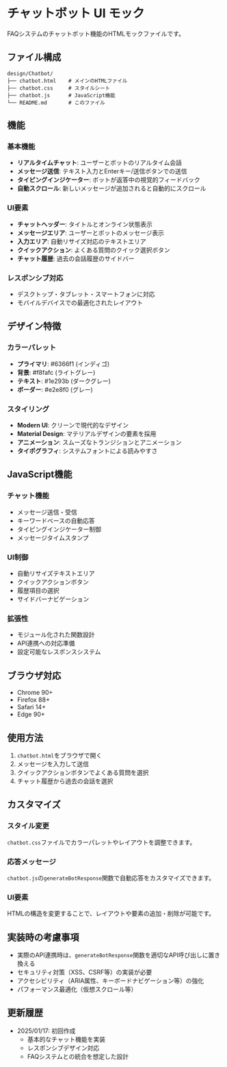 # チャットボット UI モック

FAQシステムのチャットボット機能のHTMLモックファイルです。

## ファイル構成

```
design/Chatbot/
├── chatbot.html    # メインのHTMLファイル
├── chatbot.css     # スタイルシート
├── chatbot.js      # JavaScript機能
└── README.md       # このファイル
```

## 機能

### 基本機能
- **リアルタイムチャット**: ユーザーとボットのリアルタイム会話
- **メッセージ送信**: テキスト入力とEnterキー/送信ボタンでの送信
- **タイピングインジケーター**: ボットが返答中の視覚的フィードバック
- **自動スクロール**: 新しいメッセージが追加されると自動的にスクロール

### UI要素
- **チャットヘッダー**: タイトルとオンライン状態表示
- **メッセージエリア**: ユーザーとボットのメッセージ表示
- **入力エリア**: 自動リサイズ対応のテキストエリア
- **クイックアクション**: よくある質問のクイック選択ボタン
- **チャット履歴**: 過去の会話履歴のサイドバー

### レスポンシブ対応
- デスクトップ・タブレット・スマートフォンに対応
- モバイルデバイスでの最適化されたレイアウト

## デザイン特徴

### カラーパレット
- **プライマリ**: #6366f1 (インディゴ)
- **背景**: #f8fafc (ライトグレー)
- **テキスト**: #1e293b (ダークグレー)
- **ボーダー**: #e2e8f0 (グレー)

### スタイリング
- **Modern UI**: クリーンで現代的なデザイン
- **Material Design**: マテリアルデザインの要素を採用
- **アニメーション**: スムーズなトランジションとアニメーション
- **タイポグラフィ**: システムフォントによる読みやすさ

## JavaScript機能

### チャット機能
- メッセージ送信・受信
- キーワードベースの自動応答
- タイピングインジケーター制御
- メッセージタイムスタンプ

### UI制御
- 自動リサイズテキストエリア
- クイックアクションボタン
- 履歴項目の選択
- サイドバーナビゲーション

### 拡張性
- モジュール化された関数設計
- API連携への対応準備
- 設定可能なレスポンスシステム

## ブラウザ対応

- Chrome 90+
- Firefox 88+
- Safari 14+
- Edge 90+

## 使用方法

1. `chatbot.html`をブラウザで開く
2. メッセージを入力して送信
3. クイックアクションボタンでよくある質問を選択
4. チャット履歴から過去の会話を選択

## カスタマイズ

### スタイル変更
`chatbot.css`ファイルでカラーパレットやレイアウトを調整できます。

### 応答メッセージ
`chatbot.js`の`generateBotResponse`関数で自動応答をカスタマイズできます。

### UI要素
HTMLの構造を変更することで、レイアウトや要素の追加・削除が可能です。

## 実装時の考慮事項

- 実際のAPI連携時は、`generateBotResponse`関数を適切なAPI呼び出しに置き換える
- セキュリティ対策（XSS、CSRF等）の実装が必要
- アクセシビリティ（ARIA属性、キーボードナビゲーション等）の強化
- パフォーマンス最適化（仮想スクロール等）

## 更新履歴

- 2025/01/17: 初回作成
  - 基本的なチャット機能を実装
  - レスポンシブデザイン対応
  - FAQシステムとの統合を想定した設計